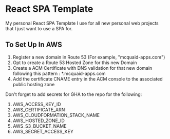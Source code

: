 # React SPA Template

My personal React SPA Template I use for all new personal web projects that I just want to use a SPA for.

## To Set Up In AWS

1. Register a new domain in Route 53 (For example, "mcquaid-apps.com")
2. Opt to create a Route 53 Hosted Zone for this new Domain
3. Create a ACM Certificate with DNS validation for that new domain following this pattern : \*.mcquaid-apps.com
4. Add the certificate CNAME entry in the ACM console to the associated public hosting zone

Don't forget to add secrets for GHA to the repo for the following: 

1. AWS_ACCESS_KEY_ID
2. AWS_CERTIFICATE_ARN
3. AWS_CLOUDFORMATION_STACK_NAME
4. AWS_HOSTED_ZONE_ID
5. AWS_S3_BUCKET_NAME
6. AWS_SECRET_ACCESS_KEY
